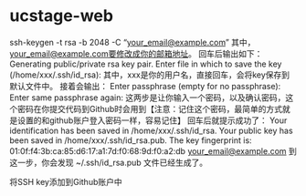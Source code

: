 # ucstage-web

ssh-keygen -t rsa -b 2048 -C “your_email@example.com” 
其中，your_email@example.com要修改成你的邮箱地址。 
回车后输出如下： 
Generating public/private rsa key pair. 
Enter file in which to save the key (/home/xxx/.ssh/id_rsa): 
其中，xxx是你的用户名，直接回车，会将key保存到默认文件中。 
接着会输出： 
Enter passphrase (empty for no passphrase): 
Enter same passphrase again: 
这两步是让你输入一个密码，以及确认密码，这个密码在你提交代码到Github时会用到【注意：记住这个密码，最简单的方式就是设置的和github账户登入密码一样，容易记住】 
回车后就提示成功了： 
Your identification has been saved in /home/xxx/.ssh/id_rsa. 
Your public key has been saved in /home/xxx/.ssh/id_rsa.pub. 
The key fingerprint is: 
01:0f:f4:3b:ca:85:d6:17:a1:7d:f0:68:9d:f0:a2:db your_email@example.com 
到这一步，你会发现 ~/.ssh/id_rsa.pub 文件已经生成了。

将SSH key添加到Github账户中
